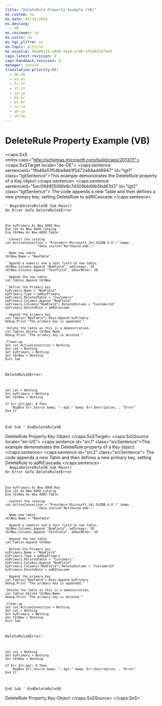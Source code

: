 ```yaml
---
title: "DeleteRule Property Example (VB)"
ms.custom: na
ms.date: 05/16/2016
ms.devlang: 
  - VB
ms.reviewer: na
ms.suite: na
ms.tgt_pltfrm: na
ms.topic: article
ms.assetid: 9ba00118-a80d-4a6d-a7d6-4f5492fb7ded
caps.latest.revision: 8
caps.handback.revision: 8
manager: sonalm
translation.priority.ht: 
  - de-de
  - es-es
  - fr-fr
  - it-it
  - ja-jp
  - ko-kr
  - pt-br
  - ru-ru
  - zh-cn
  - zh-tw
---
```

# DeleteRule Property Example (VB)
<?xml version="1.0" encoding="utf-8"?>
<caps:SxS xmlns:caps="http://schemas.microsoft.com/build/caps/2013/11">
  <caps:SxSTarget locale="de-DE">
    <developerReferenceWithoutSyntaxDocument xsi:schemaLocation="http://ddue.schemas.microsoft.com/authoring/2003/5 http://dduestorage.blob.core.windows.net/ddueschema/developer.xsd" xmlns="http://ddue.schemas.microsoft.com/authoring/2003/5" xmlns:xlink="http://www.w3.org/1999/xlink" xmlns:xsi="http://www.w3.org/2001/XMLSchema-instance">
      <introduction>
        <para>
          <caps:sentence sentenceid="1fb46a51f54be8eb1f5472a84add8947" id="tgt1" class="tgtSentence">This example demonstrates the <legacyLink xlink:href="87bd4c0a-cae3-4007-a939-4193acaa00ac">DeleteRule</legacyLink> property of a <legacyLink xlink:href="55f116fe-4d56-4892-bffe-0cdd6fc727c9">Key</legacyLink> object.</caps:sentence>
          <caps:sentence sentenceid="5ec09495506fe9c7d309bb69b5bd67d3" id="tgt2" class="tgtSentence"> The code appends a new <legacyLink xlink:href="a6d74000-0828-49ba-850a-63da865f8802">Table</legacyLink> and then defines a new primary key, setting <legacyBold>DeleteRule</legacyBold> to <legacyBold>adRICascade</legacyBold>.</caps:sentence>
        </para>
      </introduction>
      <section>
        <content>
          <code>' BeginDeleteRuleVB
Sub Main()
    On Error GoTo DeleteRuleXError
    
    Dim kyPrimary As New ADOX.Key
    Dim cat As New ADOX.Catalog
    Dim tblNew As New ADOX.Table

    ' Connect the catalog
    cat.ActiveConnection = "Provider='Microsoft.Jet.OLEDB.4.0';" &amp; _
                     "data source='Northwind.mdb';"

    ' Name new table
    tblNew.Name = "NewTable"
    
    ' Append a numeric and a text field to new table.
    tblNew.Columns.Append "NumField", adInteger, 20
    tblNew.Columns.Append "TextField", adVarWChar, 20

    ' Append the new table
    cat.Tables.Append tblNew

    ' Define the Primary key
    kyPrimary.Name = "NumField"
    kyPrimary.Type = adKeyPrimary
    kyPrimary.RelatedTable = "Customers"
    kyPrimary.Columns.Append "NumField"
    kyPrimary.Columns("NumField").RelatedColumn = "CustomerId"
    kyPrimary.DeleteRule = adRICascade
    
    ' Append the primary key
    cat.Tables("NewTable").Keys.Append kyPrimary
    Debug.Print "The primary key is appended."
    
    'Delete the table as this is a demonstration.
    cat.Tables.Delete tblNew.Name
    Debug.Print "The primary key is deleted."

    'Clean up
    Set cat.ActiveConnection = Nothing
    Set cat = Nothing
    Set kyPrimary = Nothing
    Set tblNew = Nothing
    Exit Sub
    
DeleteRuleXError:

    Set cat = Nothing
    Set kyPrimary = Nothing
    Set tblNew = Nothing
    
    If Err &lt;&gt; 0 Then
        MsgBox Err.Source &amp; "--&gt;" &amp; Err.Description, , "Error"
    End If
    
End Sub
' EndDeleteRuleVB</code>
        </content>
      </section>
      <relatedTopics>
        <link xlink:href="87bd4c0a-cae3-4007-a939-4193acaa00ac">DeleteRule Property</link>
        <link xlink:href="55f116fe-4d56-4892-bffe-0cdd6fc727c9">Key Object</link>
      </relatedTopics>
    </developerReferenceWithoutSyntaxDocument>
  </caps:SxSTarget>
  <caps:SxSSource locale="en-US">
    <developerReferenceWithoutSyntaxDocument xsi:schemaLocation="http://ddue.schemas.microsoft.com/authoring/2003/5 http://dduestorage.blob.core.windows.net/ddueschema/developer.xsd" xmlns="http://ddue.schemas.microsoft.com/authoring/2003/5" xmlns:xlink="http://www.w3.org/1999/xlink" xmlns:xsi="http://www.w3.org/2001/XMLSchema-instance">
      <introduction>
        <para>
          <caps:sentence id="src1" class="srcSentence">This example demonstrates the <legacyLink xlink:href="87bd4c0a-cae3-4007-a939-4193acaa00ac">DeleteRule</legacyLink> property of a <legacyLink xlink:href="55f116fe-4d56-4892-bffe-0cdd6fc727c9">Key</legacyLink> object.</caps:sentence>
          <caps:sentence id="src2" class="srcSentence"> The code appends a new <legacyLink xlink:href="a6d74000-0828-49ba-850a-63da865f8802">Table</legacyLink> and then defines a new primary key, setting <legacyBold>DeleteRule</legacyBold> to <legacyBold>adRICascade</legacyBold>.</caps:sentence>
        </para>
      </introduction>
      <section>
        <content>
          <code>' BeginDeleteRuleVB
Sub Main()
    On Error GoTo DeleteRuleXError
    
    Dim kyPrimary As New ADOX.Key
    Dim cat As New ADOX.Catalog
    Dim tblNew As New ADOX.Table

    ' Connect the catalog
    cat.ActiveConnection = "Provider='Microsoft.Jet.OLEDB.4.0';" &amp; _
                     "data source='Northwind.mdb';"

    ' Name new table
    tblNew.Name = "NewTable"
    
    ' Append a numeric and a text field to new table.
    tblNew.Columns.Append "NumField", adInteger, 20
    tblNew.Columns.Append "TextField", adVarWChar, 20

    ' Append the new table
    cat.Tables.Append tblNew

    ' Define the Primary key
    kyPrimary.Name = "NumField"
    kyPrimary.Type = adKeyPrimary
    kyPrimary.RelatedTable = "Customers"
    kyPrimary.Columns.Append "NumField"
    kyPrimary.Columns("NumField").RelatedColumn = "CustomerId"
    kyPrimary.DeleteRule = adRICascade
    
    ' Append the primary key
    cat.Tables("NewTable").Keys.Append kyPrimary
    Debug.Print "The primary key is appended."
    
    'Delete the table as this is a demonstration.
    cat.Tables.Delete tblNew.Name
    Debug.Print "The primary key is deleted."

    'Clean up
    Set cat.ActiveConnection = Nothing
    Set cat = Nothing
    Set kyPrimary = Nothing
    Set tblNew = Nothing
    Exit Sub
    
DeleteRuleXError:

    Set cat = Nothing
    Set kyPrimary = Nothing
    Set tblNew = Nothing
    
    If Err &lt;&gt; 0 Then
        MsgBox Err.Source &amp; "--&gt;" &amp; Err.Description, , "Error"
    End If
    
End Sub
' EndDeleteRuleVB</code>
        </content>
      </section>
      <relatedTopics>
        <link xlink:href="87bd4c0a-cae3-4007-a939-4193acaa00ac">DeleteRule Property</link>
        <link xlink:href="55f116fe-4d56-4892-bffe-0cdd6fc727c9">Key Object</link>
      </relatedTopics>
    </developerReferenceWithoutSyntaxDocument>
  </caps:SxSSource>
</caps:SxS>